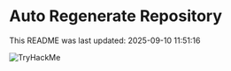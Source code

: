 # Auto Regenerate Repository

This README was last updated: 2025-09-10 11:51:16

 ![TryHackMe](https://tryhackme.com/badge/533634)